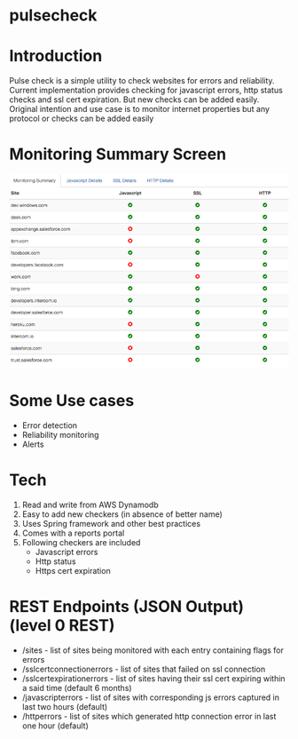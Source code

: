 # pulsecheck

# Introduction

Pulse check is a simple utility to check websites for errors and reliability. Current implementation provides checking for 
javascript errors, http status checks and ssl cert expiration. But new checks can be added easily. Original intention and
use case is to monitor internet properties but any protocol or checks can be added easily

# Monitoring Summary Screen  

![Screenshot of monitoring panel](docs/readme/resources/img/demo_shot.png?raw=true "Monitoring Summary Screen")

# Some Use cases

* Error detection
* Reliability monitoring
* Alerts

# Tech

1. Read and write from AWS Dynamodb
2. Easy to add new checkers (in absence of better name)
3. Uses Spring framework and other best practices
4. Comes with a reports portal
5. Following checkers are included
    * Javascript errors
    * Http status 
    * Https cert expiration 
   
# REST Endpoints (JSON Output) (level 0 REST)
      
* /sites - list of sites being monitored with each entry containing flags for errors
* /sslcertconnectionerrors - list of sites that failed on ssl connection
* /sslcertexpirationerrors - list of sites having their ssl cert expiring within a said time (default 6 months)  
* /javascripterrors - list of sites with corresponding js errors captured in last two hours (default)
* /httperrors - list of sites which generated http connection error in last one hour (default)
      